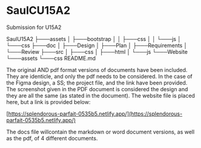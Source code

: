 # SaulCU15A2

Submission for U15A2

SaulU15A2
├───assets
│   ├───bootstrap
│   │   ├───css
│   │   └───js
│   └───css
├───doc
│   ├───Design
│   ├───Plan
│   ├───Requirements
│   └───Review
├───src
│   ├───css
│   ├───html
│   └───js
└───Website
    └───assets
        └───css
README.md
        
The original AND pdf format versions of documents have been included. They are identicle, and only the pdf needs to be considered. In the case of the Figma design, a SS; the project file, and the link have been provided. The screenshot given in the PDF document is considered the design and they are all the same (as stated in the document). The website file is placed here, but a link is provided below:

[https://splendorous-parfait-0535b5.netlify.app/](https://splendorous-parfait-0535b5.netlify.app/)

The docs file willcontain the markdown or word document versions, as well as the pdf, of 4 different documents. 
